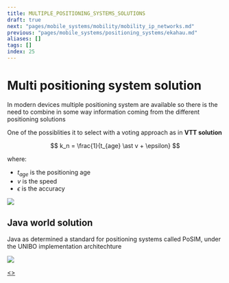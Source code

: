 ```yaml
---
title: MULTIPLE_POSITIONING_SYSTEMS_SOLUTIONS
draft: true
next: "pages/mobile_systems/mobility/mobility_ip_networks.md"
previous: "pages/mobile_systems/positioning_systems/ekahau.md"
aliases: []
tags: []
index: 25
---
```


# Multi positioning system solution

In modern devices multiple positioning system are available so there is the need to combine in some way information coming from the different positioning solutions

One of the possiblities it to select with a voting approach as in **VTT solution**

$$
k_n = \frac{1}{t_{age} \ast v + \epsilon}
$$

where:
- $t_{age}$ is the positioning age
- $v$ is the speed
- $\epsilon$ is the accuracy

![](assets/mobile_systems/Pasted%20image%2020240609161400.png)

## Java world solution

Java as determined a standard for positioning systems called PoSIM, under the UNIBO implementation architechture

![](assets/mobile_systems/Pasted%20image%2020240609161539.png)

[<](pages/mobile_systems/positioning_systems/ekahau.md)[>](pages/mobile_systems/mobility/mobility_ip_networks.md)
